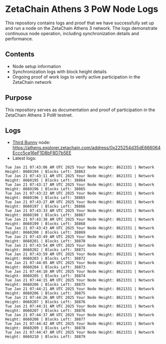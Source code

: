 # ZetaChain Athens 3 PoW Node Logs
This repository contains logs and proof that we have successfully set up and run a node on the ZetaChain Athens 3 network. The logs demonstrate continuous node operation, including synchronization details and performance.

## Contents
- Node setup information
- Synchronization logs with block height details
- Ongoing proof of work logs to verify active participation in the ZetaChain network

## Purpose
This repository serves as documentation and proof of participation in the ZetaChain Athens 3 PoW testnet.

## Logs

- [Third Bunny](https://thirdbunny.xyz/) node: https://athens.explorer.zetachain.com/address/0x225254d35dE666064Eccc5ce16eF1D8bF8D7b5EE
- Latest logs:
```
Tue Jan 21 07:43:06 AM UTC 2025 Your Node Height: 8621331 | Network Height: 8660194 | Blocks Left: 38863
Tue Jan 21 07:43:11 AM UTC 2025 Your Node Height: 8621331 | Network Height: 8660195 | Blocks Left: 38864
Tue Jan 21 07:43:17 AM UTC 2025 Your Node Height: 8621331 | Network Height: 8660196 | Blocks Left: 38865
Tue Jan 21 07:43:22 AM UTC 2025 Your Node Height: 8621331 | Network Height: 8660196 | Blocks Left: 38865
Tue Jan 21 07:43:27 AM UTC 2025 Your Node Height: 8621331 | Network Height: 8660197 | Blocks Left: 38866
Tue Jan 21 07:43:33 AM UTC 2025 Your Node Height: 8621331 | Network Height: 8660198 | Blocks Left: 38867
Tue Jan 21 07:43:38 AM UTC 2025 Your Node Height: 8621331 | Network Height: 8660199 | Blocks Left: 38868
Tue Jan 21 07:43:43 AM UTC 2025 Your Node Height: 8621331 | Network Height: 8660200 | Blocks Left: 38869
Tue Jan 21 07:43:49 AM UTC 2025 Your Node Height: 8621331 | Network Height: 8660201 | Blocks Left: 38870
Tue Jan 21 07:43:54 AM UTC 2025 Your Node Height: 8621331 | Network Height: 8660202 | Blocks Left: 38871
Tue Jan 21 07:43:59 AM UTC 2025 Your Node Height: 8621331 | Network Height: 8660203 | Blocks Left: 38872
Tue Jan 21 07:44:05 AM UTC 2025 Your Node Height: 8621331 | Network Height: 8660204 | Blocks Left: 38873
Tue Jan 21 07:44:10 AM UTC 2025 Your Node Height: 8621331 | Network Height: 8660205 | Blocks Left: 38874
Tue Jan 21 07:44:15 AM UTC 2025 Your Node Height: 8621331 | Network Height: 8660206 | Blocks Left: 38875
Tue Jan 21 07:44:21 AM UTC 2025 Your Node Height: 8621331 | Network Height: 8660206 | Blocks Left: 38875
Tue Jan 21 07:44:26 AM UTC 2025 Your Node Height: 8621331 | Network Height: 8660207 | Blocks Left: 38876
Tue Jan 21 07:44:31 AM UTC 2025 Your Node Height: 8621331 | Network Height: 8660207 | Blocks Left: 38876
Tue Jan 21 07:44:37 AM UTC 2025 Your Node Height: 8621331 | Network Height: 8660208 | Blocks Left: 38877
Tue Jan 21 07:44:42 AM UTC 2025 Your Node Height: 8621331 | Network Height: 8660209 | Blocks Left: 38878
Tue Jan 21 07:44:47 AM UTC 2025 Your Node Height: 8621331 | Network Height: 8660210 | Blocks Left: 38879
```
